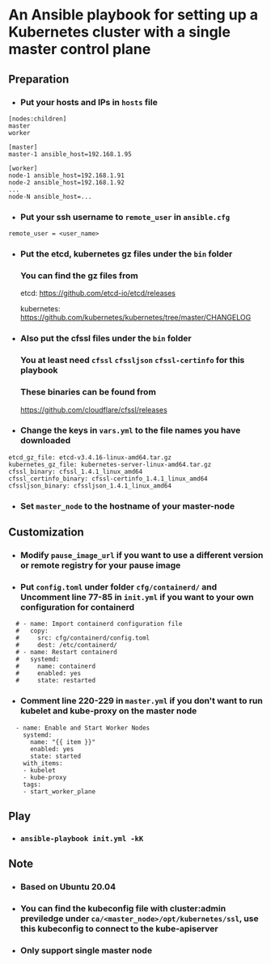 # An Ansible playbook for setting up a Kubernetes cluster with a single master control plane

## Preparation
- ### Put your hosts and IPs in ```hosts``` file
```
[nodes:children]
master
worker

[master]
master-1 ansible_host=192.168.1.95

[worker]
node-1 ansible_host=192.168.1.91
node-2 ansible_host=192.168.1.92
...
node-N ansible_host=...
```

- ### Put your ssh username to ```remote_user``` in ```ansible.cfg```
```
remote_user = <user_name>
```

- ### Put the etcd, kubernetes gz files under the ```bin``` folder
    ### You can find the gz files from

    etcd: https://github.com/etcd-io/etcd/releases

    kubernetes: https://github.com/kubernetes/kubernetes/tree/master/CHANGELOG

- ### Also put the cfssl files under the ```bin``` folder
    ### You at least need ```cfssl``` ```cfssljson``` ```cfssl-certinfo``` for this playbook
    ### These binaries can be found from
    https://github.com/cloudflare/cfssl/releases

- ### Change the keys in ```vars.yml``` to the file names you have downloaded
```
etcd_gz_file: etcd-v3.4.16-linux-amd64.tar.gz
kubernetes_gz_file: kubernetes-server-linux-amd64.tar.gz
cfssl_binary: cfssl_1.4.1_linux_amd64
cfssl_certinfo_binary: cfssl-certinfo_1.4.1_linux_amd64
cfssljson_binary: cfssljson_1.4.1_linux_amd64
```

- ### Set ```master_node``` to the hostname of your master-node

## Customization
- ### Modify ```pause_image_url``` if you want to use a different version or remote registry for your pause image
- ### Put ```config.toml``` under folder ```cfg/containerd/``` and Uncomment line 77-85 in ```init.yml``` if you want to your own configuration for containerd
```
  # - name: Import containerd configuration file
  #   copy:
  #     src: cfg/containerd/config.toml
  #     dest: /etc/containerd/
  # - name: Restart containerd
  #   systemd:
  #     name: containerd
  #     enabled: yes
  #     state: restarted
```
- ### Comment line 220-229 in ```master.yml``` if you don't want to run kubelet and kube-proxy on the master node
```
  - name: Enable and Start Worker Nodes
    systemd:
      name: "{{ item }}"
      enabled: yes
      state: started
    with_items:
    - kubelet
    - kube-proxy
    tags:
    - start_worker_plane
```

## Play
- ### ```ansible-playbook init.yml -kK```

## Note
- ### Based on Ubuntu 20.04
- ### You can find the kubeconfig file with cluster:admin previledge under ```ca/<master_node>/opt/kubernetes/ssl```, use this kubeconfig to connect to the kube-apiserver
- ### Only support single master node